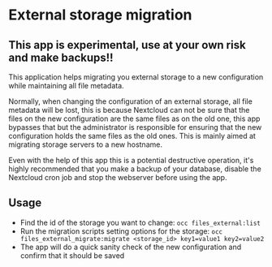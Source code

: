 # External storage migration

## This app is experimental, use at your own risk and make backups!! ##

This application helps migrating you external storage to a new configuration while maintaining all file metadata.

Normally, when changing the configuration of an external storage, all file metadata will be lost, this is because Nextcloud can not be sure
that the files on the new configuration are the same files as on the old one, this app bypasses that but the administrator is responsible for ensuring that
the new configuration holds the same files as the old ones. This is mainly aimed at migrating storage servers to a new hostname.

Even with the help of this app this is a potential destructive operation, it's highly recommended that you make a backup of your database,
disable the Nextcloud cron job and stop the webserver before using the app.

## Usage

- Find the id of the storage you want to change: `occ files_external:list`
- Run the migration scripts setting options for the storage: `occ files_external_migrate:migrate <storage_id> key1=value1 key2=value2`
- The app will do a quick sanity check of the new configuration and confirm that it should be saved 
